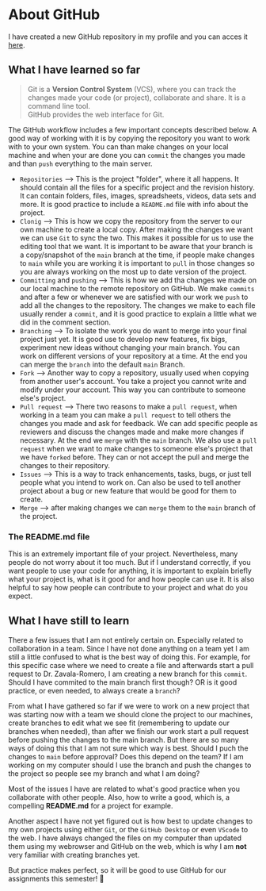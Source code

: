 # About GitHub 

I have created a new GitHub repository in my profile and you can acces it [here](https://github.com/RSchama/DataSci_Health).  

## What I have learned so far

> Git is a **Version Control System** (VCS), where you can track the changes made your code (or project), collaborate and share. 
> It is a command line tool.  
> GitHub provides the web interface for Git.  

The GitHub workflow includes a few important concepts described below. 
A good way of working with it is by copying the repository you want to work with to your own system. You can than make changes on your local machine and when your are done you can `commit` the changes you made and than `push` everything to the main server.  

- `Repositories` --> This is the project "folder", where it all happens. It should contain all the files for a specific project and the revision history. It can contain folders, files, images, spreadsheets, videos, data sets and more. It is good practice to include a `README.md` file with info about the project.  
- `Clonig` --> This is how we copy the repository from the server to our own machine to create a local copy. After making the changes we want we can use `Git` to sync the two. This makes it possible for us to use the editing tool that we want. It is important to be aware that your branch is a copy/snapshot of the `main` branch at the time, if people make changes to `main` while you are working it is important to `pull` in those changes so you are always working on the most up to date version of the project.   
- `Committing` and `pushing` --> This is how we add tha changes we made on our local machine to the remote repository on GitHub. We make `commits` and after a few or whenever we are satisfied with our work we `push` to add all the changes to the repository. The changes we make to each file usually render a `commit`, and it is good practice to explain a little what we did in the comment section.  
-  `Branching` --> To isolate the work you do want to merge into your final project just yet. It is good use to develop new features, fix bigs, experiment new ideas without changing your main branch. You can work on different versions of your repository at a time. At the end you can merge the `branch` into the default `main` Branch.  
-  `Fork` --> Another way to copy a repository, usually used when copying from another user's account. You take a project you cannot write and modify under your account. This way you can contribute to someone else's project.  
-  `Pull request` --> There two reasons to make a `pull request`, when working in a team you can make a `pull request` to tell others the changes you made and ask for feedback. We can add specific people as reviewers and discuss the changes made and make more changes if necessary. At the end we `merge` with the `main` branch. We also use a `pull request` when we want to make changes to someone else's project that we have `forked` before. They can or not accept the pull and merge the changes to their repository.  
-  `Issues` --> This is a way to track enhancements, tasks, bugs, or just tell people what you intend to work on. Can also be used to tell another project about a bug or new feature that would be good for them to create.  
-  `Merge` --> after making changes we can `merge` them to the `main` branch of the project.   

### The README.md file

This is an extremely important file of your project. Nevertheless, many people do not worry about it too much. But if I understand correctly, if you want people to use your code for anything, it is important to explain briefly what your project is, what is it good for and how people can use it. It is also helpful to say how people can contribute to your project and what do you expect.     

## What I have still to learn

There a few issues that I am not entirely certain on. Especially related to collaboration in a team. Since I have not done anything on a team yet I am still a little confused to what is the best way of doing this. For example, for this specific case where we need to create a file and afterwards start a pull request to Dr. Zavala-Romero, I am creating a new branch for this `commit`. Should I have commited to the main branch first though? OR is it good practice, or even needed, to always create a `branch`?  

From what I have gathered so far if we were to work on a new project that was starting now with a team we should clone the project to our machines, create branches to edit what we see fit (remembering to update our branches when needed), than after we finish our work start a pull request before pushing the changes to the main branch. But there are so many ways of doing this that I am not sure which way is best. Should I puch the changes to `main` before approval? Does this depend on the team? If I am working on my computer should I use the branch and push the changes to the project so people see my branch and what I am doing?

Most of the issues I have are related to what's good practice when you collaborate with other people. Also, how to write a good, which is, a compelling **README.md** for a project for example.  

Another aspect I have not yet figured out is how best to update changes to my own projects using either `Git`, or the `GitHub Desktop` or even `VScode` to the web. I have always changed the files on my computer than updated them using my webrowser and GitHub on the web, which is why I am **not** very familiar with creating branches yet.  

But practice makes perfect, so it will be good to use GitHub for our assignments this semester!  :tada:

